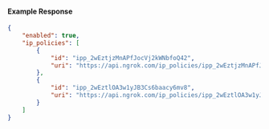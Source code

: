 <!-- Code generated for API Clients. DO NOT EDIT. -->

#### Example Response

```json
{
	"enabled": true,
	"ip_policies": [
		{
			"id": "ipp_2wEztjzMnAPfJocVj2kWNbfoQ42",
			"uri": "https://api.ngrok.com/ip_policies/ipp_2wEztjzMnAPfJocVj2kWNbfoQ42"
		},
		{
			"id": "ipp_2wEztlOA3w1yJB3Cs6baacy6mv8",
			"uri": "https://api.ngrok.com/ip_policies/ipp_2wEztlOA3w1yJB3Cs6baacy6mv8"
		}
	]
}
```
